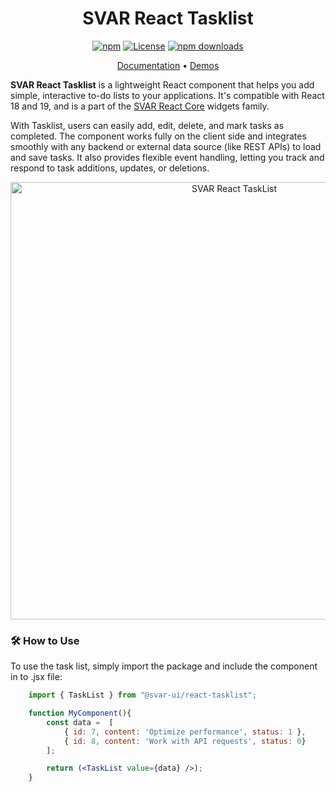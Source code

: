 <div align="center">

# SVAR React Tasklist

[![npm](https://img.shields.io/npm/v/@svar-ui/react-tasklist.svg)](https://www.npmjs.com/package/@svar-ui/react-tasklist)
[![License](https://img.shields.io/github/license/svar-widgets/react-tasklist)](https://github.com/svar-widgets/react-tasklist/blob/main/license.txt)
[![npm downloads](https://img.shields.io/npm/dm/@svar-ui/react-tasklist.svg)](https://www.npmjs.com/package/@svar-ui/react-tasklist)

</div>

<div align="center">

[Documentation](https://docs.svar.dev/react/core/tasklist/) • [Demos](https://docs.svar.dev/react/core/samples-tasklist/#/base/willow)

</div>

**SVAR React Tasklist** is a lightweight React component that helps you add simple, interactive to-do lists to your applications. It's compatible with React 18 and 19, and is a part of the [SVAR React Core](https://github.com/svar-widgets/react-core) widgets family.

With Tasklist, users can easily add, edit, delete, and mark tasks as completed. The component works fully on the client side and integrates smoothly with any backend or external data source (like REST APIs) to load and save tasks. It also provides flexible event handling, letting you track and respond to task additions, updates, or deletions.

<div align="center">
	
<img src="https://svar.dev/images/github/github-tasklist.png" alt="SVAR React TaskList" style="width: 700px;">

</div>

### :hammer_and_wrench: How to Use

To use the task list, simply import the package and include the component in to .jsx file:

```jsx
	import { TaskList } from "@svar-ui/react-tasklist";

    function MyComponent(){
        const data =  [
			{ id: 7, content: 'Optimize performance', status: 1 },
    		{ id: 8, content: 'Work with API requests', status: 0}
		];

        return (<TaskList value={data} />);
    }
```
